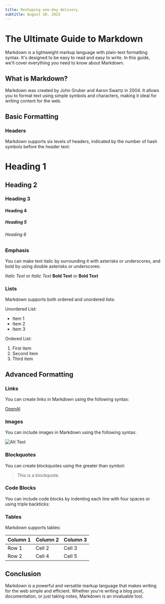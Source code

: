 ```yaml
---
title: Reshaping one-day delivery
subtitle: August 10, 2023
---
```


<title>Hello World</title>
<meta name="description" content="The quick brown fox jumped over the lazy dog.">
<meta name="author" content="John Smith">

# The Ultimate Guide to Markdown

Markdown is a lightweight markup language with plain-text formatting syntax. It's designed to be easy to read and easy to write. In this guide, we'll cover everything you need to know about Markdown.

## What is Markdown?

Markdown was created by John Gruber and Aaron Swartz in 2004. It allows you to format text using simple symbols and characters, making it ideal for writing content for the web.

## Basic Formatting

### Headers

Markdown supports six levels of headers, indicated by the number of hash symbols before the header text:

# Heading 1
## Heading 2
### Heading 3
#### Heading 4
##### Heading 5
###### Heading 6

### Emphasis

You can make text italic by surrounding it with asterisks or underscores, and bold by using double asterisks or underscores:

*Italic Text* or _Italic Text_
**Bold Text** or __Bold Text__

### Lists

Markdown supports both ordered and unordered lists:

Unordered List:
- Item 1
- Item 2
- Item 3

Ordered List:
1. First item
2. Second item
3. Third item

## Advanced Formatting

### Links

You can create links in Markdown using the following syntax:

[OpenAI](https://openai.com)

### Images

You can include images in Markdown using the following syntax:

![Alt Text](https://example.com/image.jpg)

### Blockquotes

You can create blockquotes using the greater than symbol:

> This is a blockquote.

### Code Blocks

You can include code blocks by indenting each line with four spaces or using triple backticks:


### Tables

Markdown supports tables:

| Column 1 | Column 2 | Column 3 |
|----------|----------|----------|
| Row 1    | Cell 2   | Cell 3   |
| Row 2    | Cell 4   | Cell 5   |

## Conclusion

Markdown is a powerful and versatile markup language that makes writing for the web simple and efficient. Whether you're writing a blog post, documentation, or just taking notes, Markdown is an invaluable tool.
